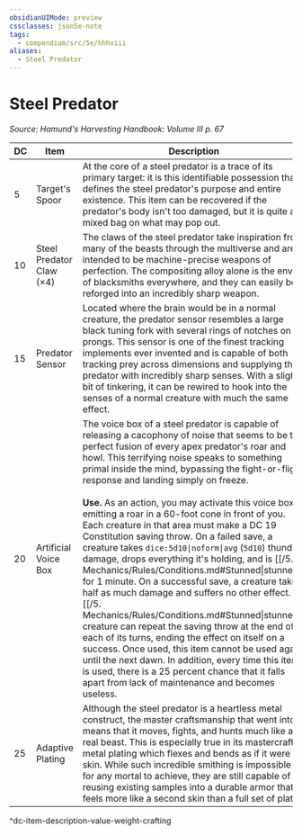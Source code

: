 ```yaml
---
obsidianUIMode: preview
cssclasses: json5e-note
tags:
  - compendium/src/5e/hhhviii
aliases:
  - Steel Predator
---
```

# Steel Predator
*Source: Hamund's Harvesting Handbook: Volume III p. 67* 

| DC | Item | Description | Value | Weight | Crafting |
|----|------|-------------|-------|--------|----------|
| 5 | Target's Spoor | At the core of a steel predator is a trace of its primary target: it is this identifiable possession that defines the steel predator's purpose and entire existence. This item can be recovered if the predator's body isn't too damaged, but it is quite a mixed bag on what may pop out. | Variable | N/A | — |
| 10 | Steel Predator Claw (×4) | The claws of the steel predator take inspiration from many of the beasts through the multiverse and are intended to be machine-precise weapons of perfection. The compositing alloy alone is the envy of blacksmiths everywhere, and they can easily be reforged into an incredibly sharp weapon. | 150 gp | 30 lb | +2 Melee Piercing or Slashing Weapon |
| 15 | Predator Sensor | Located where the brain would be in a normal creature, the predator sensor resembles a large black tuning fork with several rings of notches on its prongs. This sensor is one of the finest tracking implements ever invented and is capable of both tracking prey across dimensions and supplying the predator with incredibly sharp senses. With a slight bit of tinkering, it can be rewired to hook into the senses of a normal creature with much the same effect. | 1,150 gp | 5 lb | [[5. Mechanics/Items/Helm Of The Predator (HHHVIII).md\|Helm of the Predator]] |
| 20 | Artificial Voice Box | The voice box of a steel predator is capable of releasing a cacophony of noise that seems to be the perfect fusion of every apex predator's roar and howl. This terrifying noise speaks to something primal inside the mind, bypassing the fight-or-flight response and landing simply on freeze.<br /><br />**Use.** As an action, you may activate this voice box, emitting a roar in a 60-foot cone in front of you. Each creature in that area must make a DC 19 Constitution saving throw. On a failed save, a creature takes `dice:5d10\|noform\|avg` (`5d10`) thunder damage, drops everything it's holding, and is [[/5. Mechanics/Rules/Conditions.md#Stunned\|stunned]] for 1 minute. On a successful save, a creature takes half as much damage and suffers no other effect. A [[/5. Mechanics/Rules/Conditions.md#Stunned\|stunned]] creature can repeat the saving throw at the end of each of its turns, ending the effect on itself on a success. Once used, this item cannot be used again until the next dawn. In addition, every time this item is used, there is a 25 percent chance that it falls apart from lack of maintenance and becomes useless. | 2,220 gp | 15 lb | — |
| 25 | Adaptive Plating | Although the steel predator is a heartless metal construct, the master craftsmanship that went into it means that it moves, fights, and hunts much like a real beast. This is especially true in its mastercrafted metal plating which flexes and bends as if it were skin. While such incredible smithing is impossible for any mortal to achieve, they are still capable of reusing existing samples into a durable armor that feels more like a second skin than a full set of plate. | 6,750 gp | 90 lb | [[5. Mechanics/Items/Terminator Armor (HHHVIII).md\|Terminator Armor]] |
^dc-item-description-value-weight-crafting
